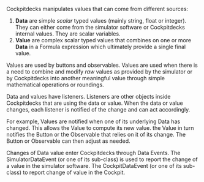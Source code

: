Cockpitdecks manipulates values that can come from different sources:

1. **Data** are simple *scalar* typed values (mainly string, float or integer). They can either come from the simulator software or Cockpitdecks internal values. They are scalar variables.
2. **Value** are complex scalar typed values that combines on one or more **Data** in a Formula expression which ultimately provide a single final value.

Values are used by buttons and observables. Values are used when there is a need to combine and modify *raw* values as provided by the simulator or by Cockpitdecks into another meaningful value through simple mathematical operations or roundings.

Data and values have listeners. Listeners are other objects inside Cockpitdecks that are using the data or value. When the data or value changes, each listener is notified of the change and can act accordingly.

For example, Values are notified when one of its underlying Data has changed. This allows the Value to compute its new value. the Value in turn notifies the Button or the Observable that relies on it of its change. The Button or Observable can then adjust as needed.

Changes of Data value enter Cockpitdecks through Data Events. The SimulatorDataEvent (or one of its sub-class) is used to report the change of a value in the simulator software. The CockpitDataEvent (or one of its sub-class) to report change of value in the Cockpit.
